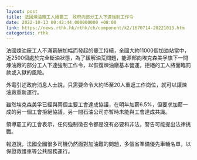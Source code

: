 ```yaml
---
layout: post
title: 法國煉油廠工人續罷工　政府向部分工人下達強制工作令
date: 2022-10-13 00:42:44.000000000 +08:00
link: https://news.rthk.hk/rthk/ch/component/k2/1670714-20221013.htm
categories: rthk
---
```


法國煉油廠工人不滿薪酬加幅而發起的罷工持續，全國大約11000個加油站當中，近2500個處於完全斷油狀態，為了緩解油荒問題，能源部向埃克森美孚旗下一間煉油廠的部分工人下達強制工作令，以恢復煉油廠基本營運，拒絕的工人將面臨罰款或入獄的風險。

外電引述政府消息人士說，只需要命令大約15至20人重返工作崗位，就可以讓煉油廠重新運行。

雖然埃克森美孚已經與兩個主要工會達成協議，在明年加薪6.5%，但要求加薪一成的另一個工會拒絕協議，另一間石油公司亦暫時未能與工會達成共識。

領導罷工的工會表示，任何強制徵召令都是沒有必要和非法，警告可能提出法律挑戰。

報道說，法國全國很多司機仍然面對加油難的問題，多個省準備優先車輛名單，以保證救護車等公共服務運行。
